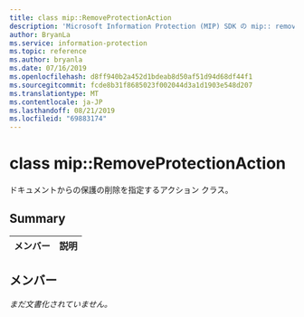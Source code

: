 ```yaml
---
title: class mip::RemoveProtectionAction
description: 'Microsoft Information Protection (MIP) SDK の mip:: removeprotectionaction クラスについて説明します。'
author: BryanLa
ms.service: information-protection
ms.topic: reference
ms.author: bryanla
ms.date: 07/16/2019
ms.openlocfilehash: d8ff940b2a452d1bdeab8d50af51d94d68df44f1
ms.sourcegitcommit: fcde8b31f8685023f002044d3a1d1903e548d207
ms.translationtype: MT
ms.contentlocale: ja-JP
ms.lasthandoff: 08/21/2019
ms.locfileid: "69883174"
---
```

# <a name="class-mipremoveprotectionaction"></a>class mip::RemoveProtectionAction 
ドキュメントからの保護の削除を指定するアクション クラス。
  
## <a name="summary"></a>Summary
 メンバー                        | 説明                                
--------------------------------|---------------------------------------------
  
## <a name="members"></a>メンバー
_まだ文書化されていません。_
